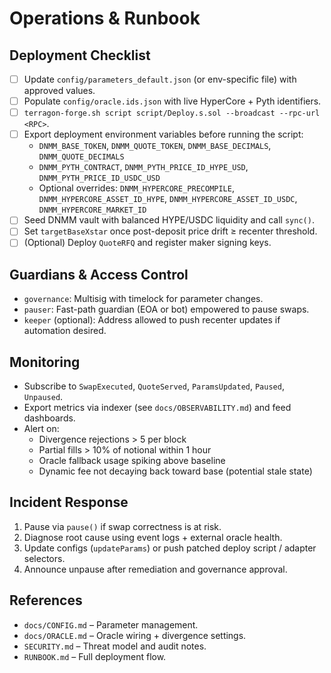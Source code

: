 # Operations & Runbook

## Deployment Checklist
- [ ] Update `config/parameters_default.json` (or env-specific file) with approved values.
- [ ] Populate `config/oracle.ids.json` with live HyperCore + Pyth identifiers.
- [ ] `terragon-forge.sh script script/Deploy.s.sol --broadcast --rpc-url <RPC>`.
- [ ] Export deployment environment variables before running the script:
  - `DNMM_BASE_TOKEN`, `DNMM_QUOTE_TOKEN`, `DNMM_BASE_DECIMALS`, `DNMM_QUOTE_DECIMALS`
  - `DNMM_PYTH_CONTRACT`, `DNMM_PYTH_PRICE_ID_HYPE_USD`, `DNMM_PYTH_PRICE_ID_USDC_USD`
  - Optional overrides: `DNMM_HYPERCORE_PRECOMPILE`, `DNMM_HYPERCORE_ASSET_ID_HYPE`, `DNMM_HYPERCORE_ASSET_ID_USDC`, `DNMM_HYPERCORE_MARKET_ID`
- [ ] Seed DNMM vault with balanced HYPE/USDC liquidity and call `sync()`.
- [ ] Set `targetBaseXstar` once post-deposit price drift ≥ recenter threshold.
- [ ] (Optional) Deploy `QuoteRFQ` and register maker signing keys.

## Guardians & Access Control
- `governance`: Multisig with timelock for parameter changes.
- `pauser`: Fast-path guardian (EOA or bot) empowered to pause swaps.
- `keeper` (optional): Address allowed to push recenter updates if automation desired.

## Monitoring
- Subscribe to `SwapExecuted`, `QuoteServed`, `ParamsUpdated`, `Paused`, `Unpaused`.
- Export metrics via indexer (see `docs/OBSERVABILITY.md`) and feed dashboards.
- Alert on:
  - Divergence rejections > 5 per block
  - Partial fills > 10% of notional within 1 hour
  - Oracle fallback usage spiking above baseline
  - Dynamic fee not decaying back toward base (potential stale state)

## Incident Response
1. Pause via `pause()` if swap correctness is at risk.
2. Diagnose root cause using event logs + external oracle health.
3. Update configs (`updateParams`) or push patched deploy script / adapter selectors.
4. Announce unpause after remediation and governance approval.

## References
- `docs/CONFIG.md` – Parameter management.
- `docs/ORACLE.md` – Oracle wiring + divergence settings.
- `SECURITY.md` – Threat model and audit notes.
- `RUNBOOK.md` – Full deployment flow.
